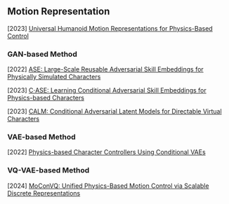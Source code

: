 ## Motion Representation

[2023] [Universal Humanoid Motion Representations for Physics-Based Control](https://arxiv.org/abs/2310.04582)



### GAN-based Method

[2022]  [ASE: Large-Scale Reusable Adversarial Skill Embeddings for Physically Simulated Characters](https://arxiv.org/abs/2205.01906)

[2023] [C⋅ASE: Learning Conditional Adversarial Skill Embeddings for Physics-based Characters](https://arxiv.org/abs/2309.11351)

[2023] [CALM: Conditional Adversarial Latent Models for Directable Virtual Characters](https://arxiv.org/abs/2305.02195)



### VAE-based Method

[2022] [Physics-based Character Controllers Using Conditional VAEs](https://dl.acm.org/doi/pdf/10.1145/3528223.3530067)



### VQ-VAE-based Method

[2024] [MoConVQ: Unified Physics-Based Motion Control via Scalable Discrete Representations](https://arxiv.org/abs/2310.10198)